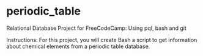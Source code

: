 # periodic_table
Relational Database Project for FreeCodeCamp: Using pql, bash and git

Instructions:
For this project, you will create Bash a script to get information about chemical elements from a periodic table database.

